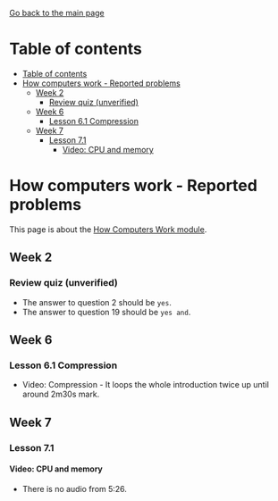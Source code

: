 [Go back to the main page](../../../README.md)

# Table of contents

- [Table of contents](#table-of-contents)
- [How computers work - Reported problems](#how-computers-work---reported-problems)
  - [Week 2](#week-2)
    - [Review quiz (unverified)](#review-quiz-unverified)
  - [Week 6](#week-6)
    - [Lesson 6.1 Compression](#lesson-61-compression)
  - [Week 7](#week-7)
    - [Lesson 7.1](#lesson-71)
      - [Video: CPU and memory](#video-cpu-and-memory)

# How computers work - Reported problems

This page is about the [How Computers Work module](../../../modules/level_4/how_computers_work/).

## Week 2

### Review quiz (unverified)

- The answer to question 2 should be `yes`.
- The answer to question 19 should be `yes and`.

## Week 6

### Lesson 6.1 Compression

- Video: Compression - It loops the whole introduction twice up until around
  2m30s mark.

## Week 7

### Lesson 7.1

#### Video: CPU and memory

- There is no audio from 5:26.

